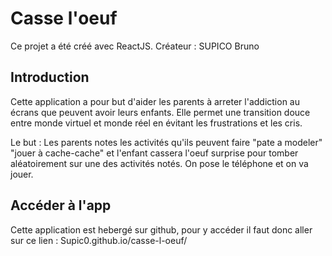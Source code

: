 # Casse l'oeuf
Ce projet a été créé avec ReactJS.
Créateur : SUPICO Bruno

## Introduction

Cette application a pour but d'aider les parents à arreter l'addiction au écrans que peuvent avoir leurs enfants.
Elle permet une transition douce entre monde virtuel et monde réel en évitant les frustrations et les cris.

Le but : 
Les parents notes les activités qu'ils peuvent faire "pate a modeler" "jouer à cache-cache" 
et l'enfant cassera l'oeuf surprise pour tomber aléatoirement sur une des activités notés.
On pose le téléphone et on va jouer.

## Accéder à l'app

Cette application est hebergé sur github, pour y accéder il faut donc aller sur ce lien : Supic0.github.io/casse-l-oeuf/
